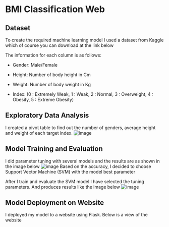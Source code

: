 # BMI Classification Web
## Dataset
To create the required machine learning model I used a dataset from Kaggle which of course you can download at the link below

The information for each column is as follows:
- Gender: Male/Female
- Height: Number of body height in Cm
- Weight: Number of body weight in Kg

- Index:
(0 : Extremely Weak,
1 : Weak,
2 : Normal,
3 : Overweight,
4 : Obesity,
5 : Extreme Obesity)
  
## Exploratory Data Analysis
I created a pivot table to find out the number of genders, average height and weight of each target index.
![image](https://github.com/ramadhaykp12/BMI-Predictor-Web/assets/88931175/27337d1f-9cea-4c40-867b-0efb53bc74c9)

## Model Training and Evaluation
I did parameter tuning with several models and the results are as shown in the image below
![image](https://github.com/ramadhaykp12/BMI-Predictor-Web/assets/88931175/f6a39835-538b-498c-94df-448751b71952)
Based on the accuracy, I decided to choose Support Vector Machine (SVM) with the model best parameter

After I train and evaluate the SVM model I have selected the tuning parameters. And produces results like the image below
![image](https://github.com/ramadhaykp12/BMI-Predictor-Web/assets/88931175/05ee42f1-734e-4aa2-a1a7-a0fdce512271)

## Model Deployment on Website
I deployed my model to a website using Flask. Below is a view of the website




